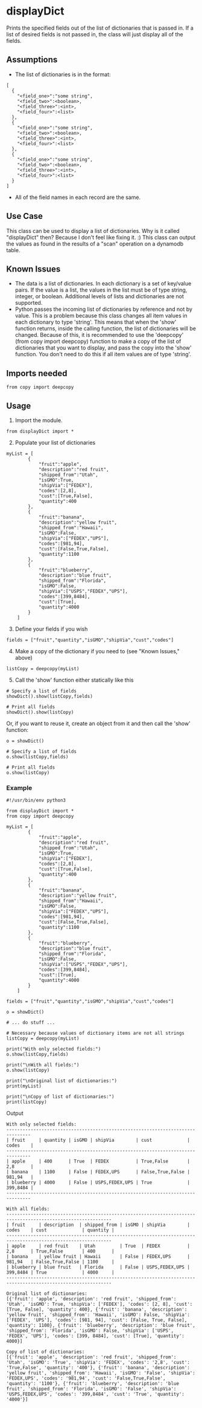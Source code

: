# displayDict
Prints the specified fields out of the list of dictionaries that is passed in.  If a list of desired fields is not passed in, the class will just display all of the fields.

## Assumptions ##
* The list of dictionaries is in the format:
```
[
  {
    "<field_one>":"some string",
    "<field_two>":<boolean>,
    "<field_three>":<int>,
    "<field_four>":<list>
  },
  {
    "<field_one>":"some string",
    "<field_two>":<boolean>,
    "<field_three>":<int>,
    "<field_four>":<list>
  },
  {
    "<field_one>":"some string",
    "<field_two>":<boolean>,
    "<field_three>":<int>,
    "<field_four>":<list>
  }
]
```
* All of the field names in each record are the same.

## Use Case ##
This class can be used to display a list of dictionaries.  Why is it called "displayDict" then?  Because I don't feel like fixing it. :)
This class can output the values as found in the results of a "scan" operation on a dynamodb table.

## Known Issues ##
* The data is a list of dictionaries.  In each dictionary is a set of key/value pairs.  If the value is a list, the values in the list must be of type string, integer, or boolean.  Additional levels of lists and dictionaries are not supported.
* Python passes the incoming list of dictionaries by reference and not by value. This is a problem because this class changes all item values in each dictionary to type 'string'. This means that when the 'show' function returns, inside the calling function, the list of dictionaries will be changed. Because of this, it is recommended to use the 'deepcopy' (from copy import deepcopy) function to make a copy of the list of dictionaries that you want to display, and pass the copy into the 'show' function. You don't need to do this if all item values are of type 'string'.

## Imports needed ##
```
from copy import deepcopy
```
## Usage ##
1. Import the module.
```
from displayDict import *
```
2. Populate your list of dictionaries
```
myList = [
        {
            "fruit":"apple",
            "description":"red fruit",
            "shipped_from":"Utah",
            "isGMO":True,
            "shipVia":["FEDEX"],
            "codes":[2,8],
            "cust":[True,False],
            "quantity":400
        },
        {
            "fruit":"banana",
            "description":"yellow fruit",
            "shipped_from":"Hawaii",
            "isGMO":False,
            "shipVia":["FEDEX","UPS"],
            "codes":[981,94],
            "cust":[False,True,False],
            "quantity":1100
        },
        {
            "fruit":"blueberry",
            "description":"blue fruit",
            "shipped_from":"Florida",
            "isGMO":False,
            "shipVia":["USPS","FEDEX","UPS"],
            "codes":[399,8484],
            "cust":[True],
            "quantity":4000
        }
    ]
```
3. Define your fields if you wish
```
fields = ["fruit","quantity","isGMO","shipVia","cust","codes"]
```
4. Make a copy of the dictionary if you need to (see "Known Issues," above)
```
listCopy = deepcopy(myList)
```
5. Call the 'show' function either statically like this

```
# Specify a list of fields
showDict().show(listCopy,fields)

# Print all fields
showDict().show(listCopy)
```
  Or, if you want to reuse it, create an object from it and then call the 'show' function:
```
o = showDict()

# Specify a list of fields
o.show(listCopy,fields)

# Print all fields
o.show(listCopy)
```
### Example ###
```
#!/usr/bin/env python3

from displayDict import *
from copy import deepcopy

myList = [
        {
            "fruit":"apple",
            "description":"red fruit",
            "shipped_from":"Utah",
            "isGMO":True,
            "shipVia":["FEDEX"],
            "codes":[2,8],
            "cust":[True,False],
            "quantity":400
        },
        {
            "fruit":"banana",
            "description":"yellow fruit",
            "shipped_from":"Hawaii",
            "isGMO":False,
            "shipVia":["FEDEX","UPS"],
            "codes":[981,94],
            "cust":[False,True,False],
            "quantity":1100
        },
        {
            "fruit":"blueberry",
            "description":"blue fruit",
            "shipped_from":"Florida",
            "isGMO":False,
            "shipVia":["USPS","FEDEX","UPS"],
            "codes":[399,8484],
            "cust":[True],
            "quantity":4000
        }
    ]

fields = ["fruit","quantity","isGMO","shipVia","cust","codes"]

o = showDict()

# ... do stuff ...

# Necessary because values of dictionary items are not all strings
listCopy = deepcopy(myList)

print("With only selected fields:")
o.show(listCopy,fields)

print("\nWith all fields:")
o.show(listCopy)

print("\nOriginal list of dictionaries:")
print(myList)

print("\nCopy of list of dictionaries:")
print(listCopy)
```
Output
```
With only selected fields:
-------------------------------------------------------------------------------
| fruit     | quantity | isGMO | shipVia        | cust             | codes    |
-------------------------------------------------------------------------------
| apple     | 400      | True  | FEDEX          | True,False       | 2,8      |
| banana    | 1100     | False | FEDEX,UPS      | False,True,False | 981,94   |
| blueberry | 4000     | False | USPS,FEDEX,UPS | True             | 399,8484 |
-------------------------------------------------------------------------------

With all fields:
-------------------------------------------------------------------------------------------------------------
| fruit     | description  | shipped_from | isGMO | shipVia        | codes    | cust             | quantity |
-------------------------------------------------------------------------------------------------------------
| apple     | red fruit    | Utah         | True  | FEDEX          | 2,8      | True,False       | 400      |
| banana    | yellow fruit | Hawaii       | False | FEDEX,UPS      | 981,94   | False,True,False | 1100     |
| blueberry | blue fruit   | Florida      | False | USPS,FEDEX,UPS | 399,8484 | True             | 4000     |
-------------------------------------------------------------------------------------------------------------

Original list of dictionaries:
[{'fruit': 'apple', 'description': 'red fruit', 'shipped_from': 'Utah', 'isGMO': True, 'shipVia': ['FEDEX'], 'codes': [2, 8], 'cust': [True, False], 'quantity': 400}, {'fruit': 'banana', 'description': 'yellow fruit', 'shipped_from': 'Hawaii', 'isGMO': False, 'shipVia': ['FEDEX', 'UPS'], 'codes': [981, 94], 'cust': [False, True, False], 'quantity': 1100}, {'fruit': 'blueberry', 'description': 'blue fruit', 'shipped_from': 'Florida', 'isGMO': False, 'shipVia': ['USPS', 'FEDEX', 'UPS'], 'codes': [399, 8484], 'cust': [True], 'quantity': 4000}]

Copy of list of dictionaries:
[{'fruit': 'apple', 'description': 'red fruit', 'shipped_from': 'Utah', 'isGMO': 'True', 'shipVia': 'FEDEX', 'codes': '2,8', 'cust': 'True,False', 'quantity': '400'}, {'fruit': 'banana', 'description': 'yellow fruit', 'shipped_from': 'Hawaii', 'isGMO': 'False', 'shipVia': 'FEDEX,UPS', 'codes': '981,94', 'cust': 'False,True,False', 'quantity': '1100'}, {'fruit': 'blueberry', 'description': 'blue fruit', 'shipped_from': 'Florida', 'isGMO': 'False', 'shipVia': 'USPS,FEDEX,UPS', 'codes': '399,8484', 'cust': 'True', 'quantity': '4000'}]
```
